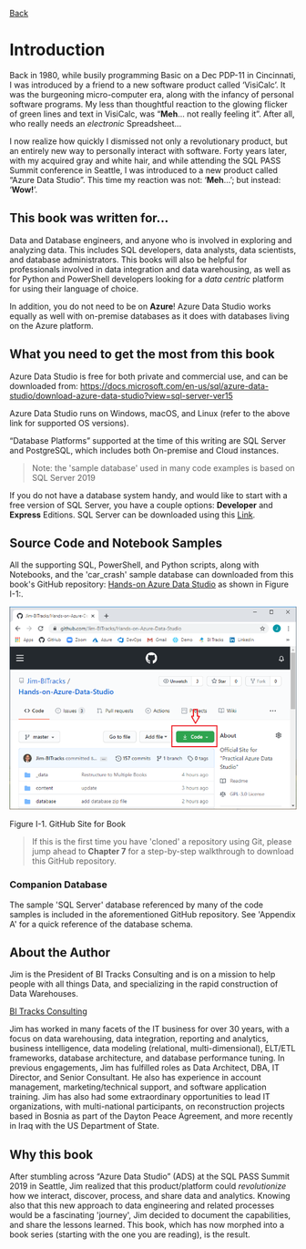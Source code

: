 [Back](../readme.md)

# Introduction
Back in 1980, while busily programming Basic on a Dec PDP-11 in Cincinnati, I was introduced by a friend to a new software product called ‘VisiCalc’. It was the burgeoning micro-computer era, along with the infancy of personal software programs. My less than thoughtful reaction to the glowing flicker of green lines and text in VisiCalc, was “**Meh**… not really feeling it”. After all, who really needs an *electronic* Spreadsheet...

I now realize how quickly I dismissed not only a revolutionary product, but an entirely new way to personally interact with software. Forty years later, with my acquired gray and white hair, and while attending the SQL PASS Summit conference in Seattle, I was introduced to a new product called “Azure Data Studio”. This time my reaction was not: ‘**Meh**…’; but instead: ‘**Wow!**’. 

## This book was written for...
Data and Database engineers, and anyone who is involved in exploring and analyzing data. This includes SQL developers, data analysts, data scientists, and database administrators. This books will also be helpful for professionals involved in data integration and data warehousing, as well as for Python and PowerShell developers looking for a *data centric* platform for using their language of choice.

In addition, you do not need to be on **Azure**! Azure Data Studio works equally as well with on-premise databases as it does with databases living on the Azure platform.

## What you need to get the most from this book
Azure Data Studio is free for both private and commercial use, and can be downloaded from:
https://docs.microsoft.com/en-us/sql/azure-data-studio/download-azure-data-studio?view=sql-server-ver15

Azure Data Studio runs on Windows, macOS, and Linux (refer to the above link for supported OS versions).

“Database Platforms” supported at the time of this writing are SQL Server and PostgreSQL, which includes both On-premise and Cloud instances.

> Note: the 'sample database' used in many code examples is based on SQL Server 2019

If you do not have a database system handy, and would like to start with a free version of SQL Server, you have a couple options: **Developer** and **Express** Editions. SQL Server can be downloaded using this [Link](https://www.microsoft.com/en-us/sql-server/sql-server-downloads).

## Source Code and Notebook Samples

All the supporting SQL, PowerShell, and Python scripts, along with Notebooks, and the 'car_crash' sample database can downloaded from this book's GitHub repository: [Hands-on Azure Data Studio](https://github.com/Jim-BITracks/Hands-on-Azure-Data-Studio.git) as shown in Figure I-1:. 

![Figure I-1. GitHub Site for Book](Figure_I_01.png)

Figure I-1. GitHub Site for Book

>If this is the first time you have 'cloned' a repository using Git, please jump ahead to **Chapter 7** for a step-by-step walkthrough to download this GitHub repository.

### Companion Database
The sample 'SQL Server' database referenced by many of the code samples is included in the aforementioned GitHub repository. See 'Appendix A' for a quick reference of the database schema.

## About the Author
Jim is the President of BI Tracks Consulting and is on a mission to help people with all things Data, and specializing in the rapid construction of Data Warehouses.

[BI Tracks Consulting](https://www.bitracks.com/)

Jim has worked in many facets of the IT business for over 30 years, with a focus on data warehousing, data integration, reporting and analytics, business intelligence, data modeling (relational, multi-dimensional), ELT/ETL frameworks, database architecture, and database performance tuning. In previous engagements, Jim has fulfilled roles as Data Architect, DBA, IT Director, and Senior Consultant. He also has experience in account management, marketing/technical support, and software application training. Jim has also had some extraordinary opportunities to lead IT organizations, with multi-national participants, on reconstruction projects based in Bosnia as part of the Dayton Peace Agreement, and more recently in Iraq with the US Department of State.

## Why this book
After stumbling across “Azure Data Studio” (ADS) at the SQL PASS Summit 2019 in Seattle, Jim realized that this product/platform could *revolutionize* how we interact, discover, process, and share data and analytics. Knowing also that this new approach to data engineering and related processes would be a fascinating 'journey', Jim decided to  document the capabilities, and share the lessons learned. This book, which has now morphed into a book series (starting with the one you are reading), is the result.
